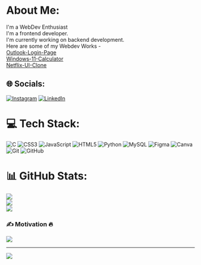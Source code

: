 # About Me:
I'm a WebDev Enthusiast<br>I'm a frontend developer.<br>I'm currently working on backend development.<br>Here are some of my Webdev Works - <br>[Outlook-Login-Page](https://kunalgehlot73.github.io/Outlook/)<br>[Windows-11-Calculator](https://kunalgehlot73.github.io/Windows-11-Calculator/)<br>[Netflix-UI-Clone](https://kunalgehlot73.github.io/Netflix-UI-Clone/)


## 🌐 Socials:
[![Instagram](https://img.shields.io/badge/Instagram-%23E4405F.svg?logo=Instagram&logoColor=white)](https://instagram.com/forbidden_kunal) [![LinkedIn](https://img.shields.io/badge/LinkedIn-%230077B5.svg?logo=linkedin&logoColor=white)](https://www.linkedin.com/in/kunal-gehlot-200415319) 

# 💻 Tech Stack:
![C](https://img.shields.io/badge/c-%2300599C.svg?style=flat&logo=c&logoColor=white) ![CSS3](https://img.shields.io/badge/css3-%231572B6.svg?style=flat&logo=css3&logoColor=white) ![JavaScript](https://img.shields.io/badge/javascript-%23323330.svg?style=flat&logo=javascript&logoColor=%23F7DF1E) ![HTML5](https://img.shields.io/badge/html5-%23E34F26.svg?style=flat&logo=html5&logoColor=white) ![Python](https://img.shields.io/badge/python-3670A0?style=flat&logo=python&logoColor=ffdd54) ![MySQL](https://img.shields.io/badge/mysql-4479A1.svg?style=flat&logo=mysql&logoColor=white) ![Figma](https://img.shields.io/badge/figma-%23F24E1E.svg?style=flat&logo=figma&logoColor=white) ![Canva](https://img.shields.io/badge/Canva-%2300C4CC.svg?style=flat&logo=Canva&logoColor=white) ![Git](https://img.shields.io/badge/git-%23F05033.svg?style=flat&logo=git&logoColor=white) ![GitHub](https://img.shields.io/badge/github-%23121011.svg?style=flat&logo=github&logoColor=white)
# 📊 GitHub Stats:
![](https://github-readme-stats.vercel.app/api?username=kunalgehlot73&theme=dracula&hide_border=false&include_all_commits=true&count_private=true)<br/>
![](https://github-readme-streak-stats.herokuapp.com/?user=kunalgehlot73&theme=dracula&hide_border=false)<br/>
![](https://github-readme-stats.vercel.app/api/top-langs/?username=kunalgehlot73&theme=dracula&hide_border=false&include_all_commits=true&count_private=true&layout=compact)

### ✍️ Motivation 🔥
![](https://quotes-github-readme.vercel.app/api?type=horizontal&theme=gruvbox)

---
[![](https://visitcount.itsvg.in/api?id=kunalgehlot73&icon=6&color=1)](https://visitcount.itsvg.in)
